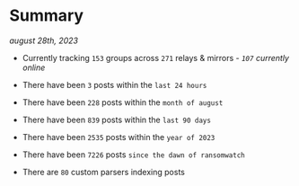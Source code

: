 
# Summary
_august 28th, 2023_

- Currently tracking `153` groups across `271` relays & mirrors - _`107` currently online_

- There have been `3` posts within the `last 24 hours`

- There have been `228` posts within the `month of august`

- There have been `839` posts within the `last 90 days`

- There have been `2535` posts within the `year of 2023`

- There have been `7226` posts `since the dawn of ransomwatch`

- There are `80` custom parsers indexing posts
